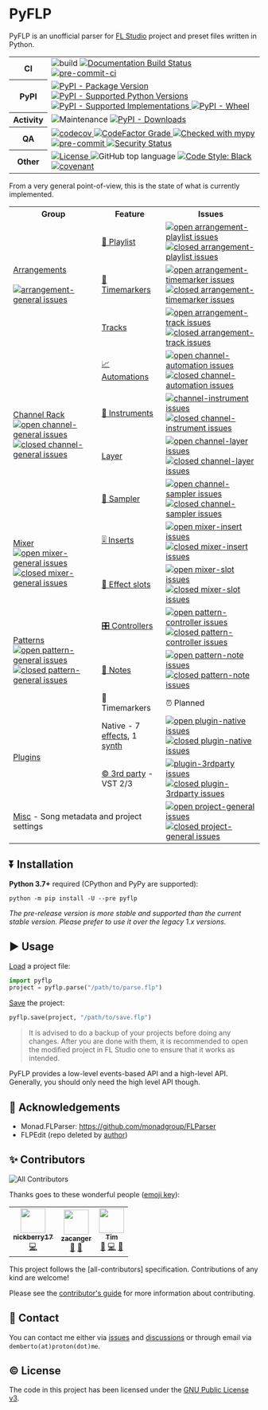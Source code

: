 # PyFLP

PyFLP is an unofficial parser for [FL Studio](https://www.image-line.com/fl-studio/)
project and preset files written in Python.

<!-- SHIELDS -->
<!-- markdownlint-disable -->
<table>
  <colgroup>
    <col style="width: 10%;"/>
    <col style="width: 90%;"/>
  </colgroup>
  <tbody>
    <tr>
      <th>CI</th>
      <td>
        <img alt="build" src="https://img.shields.io/github/workflow/status/demberto/pyflp/main"/>
        <a href="https://pyflp.readthedocs.io/en/latest/">
          <img alt="Documentation Build Status" src="https://img.shields.io/readthedocs/pyflp/latest?logo=read-the-docs"/>
        </a>
        <a href="https://results.pre-commit.ci/latest/github/demberto/PyFLP/master">
          <img alt="pre-commit-ci" src="https://results.pre-commit.ci/badge/github/demberto/PyFLP/master.svg"/>
        </a>
      </td>
    </tr>
    <tr>
      <th>PyPI</th>
      <td>
        <a href="https://pypi.org/project/PyFLP">
          <img alt="PyPI - Package Version" src="https://img.shields.io/pypi/v/PyFLP"/>
        </a>
        <a href="https://pypi.org/project/PyFLP">
          <img alt="PyPI - Supported Python Versions" src="https://img.shields.io/pypi/pyversions/PyFLP?logo=python&amp;logoColor=white"/>
        </a>
        <a href="https://pypi.org/project/PyFLP">
          <img alt="PyPI - Supported Implementations" src="https://img.shields.io/pypi/implementation/PyFLP"/>
        </a>
        <a href="https://pypi.org/project/PyFLP">
          <img alt="PyPI - Wheel" src="https://img.shields.io/pypi/wheel/PyFLP"/>
        </a>
      </td>
    </tr>
    <tr>
      <th>Activity</th>
      <td>
        <img alt="Maintenance" src="https://img.shields.io/maintenance/yes/2022"/>
        <a href="https://pypistats.org/packages/pyflp">
          <img alt="PyPI - Downloads" src="https://img.shields.io/pypi/dm/PyFLP"/>
        </a>
      </td>
    </tr>
    <tr>
      <th>QA</th>
      <td>
        <a href="https://codecov.io/gh/demberto/PyFLP">
          <img alt="codecov" src="https://codecov.io/gh/demberto/PyFLP/branch/master/graph/badge.svg?token=RGSRMMF8PF"/>
        </a>
        <a href="https://codefactor.io/repository/github/demberto/PyFLP">
          <img alt="CodeFactor Grade" src="https://img.shields.io/codefactor/grade/github/demberto/PyFLP?logo=codefactor"/>
        </a>
        <a href="http://mypy-lang.org/">
          <img alt="Checked with mypy" src="http://www.mypy-lang.org/static/mypy_badge.svg">
        </a>
        <a href="https://github.com/pre-commit/pre-commit">
          <img alt="pre-commit" src="https://img.shields.io/badge/pre--commit-enabled-brightgreen?logo=pre-commit&amp;logoColor=white"/>
        </a>
        <a href="https://github.com/PyCQA/bandit">
          <img alt="Security Status" src="https://img.shields.io/badge/security-bandit-yellow.svg"/>
        </a>
      </td>
    </tr>
    <tr>
      <th>Other</th>
      <td>
        <a href="https://github.com/demberto/PyFLP/blob/master/LICENSE">
          <img alt="License" src="https://img.shields.io/github/license/demberto/PyFLP"/>
        </a>
        <img alt="GitHub top language" src="https://img.shields.io/github/languages/top/demberto/PyFLP"/>
        <a href="https://github.com/psf/black">
          <img alt="Code Style: Black" src="https://img.shields.io/badge/code%20style-black-black"/>
        </a>
        <a href="https://github.com/demberto/PyFLP/blob/master/CODE_OF_CONDUCT.md">
          <img alt="covenant" src="https://img.shields.io/badge/Contributor%20Covenant-2.1-4baaaa.svg"/>
        </a>
      </td>
    </tr>
  </tbody>
</table>
<!-- markdownlint-restore -->

From a very general point-of-view, this is the state of what is currently
implemented.

<!-- FEATURE TABLE -->
<!-- markdownlint-disable -->
<table>
  <tr>
    <th>Group</th>
    <th>Feature</th>
    <th>Issues</th>
  </tr>
  <tr>
    <td rowspan="3">
      <a href="https://pyflp.readthedocs.io/en/latest/reference/arrangements.html">Arrangements</a><br/><br/>
      <a href="https://github.com/demberto/PyFLP/issues?q=is%3Aopen+is%3Aissue+label%3Aarrangement-general">
        <img alt="arrangement-general issues" src="https://img.shields.io/github/issues-raw/demberto/PyFLP/arrangement-general?label=open&style=flat-square"/>
      </a>
    </td>
    <td><a href="https://pyflp.readthedocs.io/en/latest/reference/arrangements.html#playlist">🎼 Playlist</a></td>
    <td>
      <a href="https://github.com/demberto/PyFLP/issues?q=is%3Aopen+is%3Aissue+label%3Aarrangement-playlist">
        <img alt="open arrangement-playlist issues" src="https://img.shields.io/github/issues-raw/demberto/PyFLP/arrangement-playlist?label=open&style=flat-square"/>
      </a>
      <a href="https://github.com/demberto/PyFLP/issues?q=is%3Aclosed+is%3Aissue+label%3Aarrangement-playlist">
        <img alt="closed arrangement-playlist issues" src="https://img.shields.io/github/issues-closed-raw/demberto/PyFLP/arrangement-playlist?label=closed&style=flat-square"/>
      </a>
    </td>
  </tr>
  <tr>
    <td><a href="https://pyflp.readthedocs.io/en/latest/reference/arrangements.html#timemarker">🚩 Timemarkers</a></td>
    <td>
      <a href="https://github.com/demberto/PyFLP/issues?q=is%3Aopen+is%3Aissue+label%3Aarrangement-timemarker">
        <img alt="open arrangement-timemarker issues" src="https://img.shields.io/github/issues-raw/demberto/PyFLP/arrangement-timemarker?label=open&style=flat-square"/>
      </a>
      <a href="https://github.com/demberto/PyFLP/issues?q=is%3Aclosed+is%3Aissue+label%3Aarrangement-timemarker">
        <img alt="closed arrangement-timemarker issues" src="https://img.shields.io/github/issues-closed-raw/demberto/PyFLP/arrangement-timemarker?label=closed&style=flat-square"/>
      </a>
    </td>
  </tr>
  <tr>
    <td><a href="https://pyflp.readthedocs.io/en/latest/reference/arrangements.html#track">Tracks</a></td>
    <td>
      <a href="https://github.com/demberto/PyFLP/issues?q=is%3Aopen+is%3Aissue+label%3Aarrangement-track">
        <img alt="open arrangement-track issues" src="https://img.shields.io/github/issues-raw/demberto/PyFLP/arrangement-track?label=open&style=flat-square"/>
      </a>
      <a href="https://github.com/demberto/PyFLP/issues?q=is%3Aclosed+is%3Aissue+label%3Aarrangement-track">
        <img alt="closed arrangement-track issues" src="https://img.shields.io/github/issues-closed-raw/demberto/PyFLP/arrangement-track?label=closed&style=flat-square"/>
      </a>
    </td>
  </tr>
  <tr>
    <td rowspan="4">
      <a href="https://pyflp.readthedocs.io/en/latest/reference/channels.html">Channel Rack</a><br/>
      <a href="https://github.com/demberto/PyFLP/issues?q=is%3Aopen+is%3Aissue+label%3Achannel-general">
        <img alt="open channel-general issues" src="https://img.shields.io/github/issues-raw/demberto/PyFLP/channel-general?label=open&style=flat-square"/>
      </a>
      <a href="https://github.com/demberto/PyFLP/issues?q=is%3Aclosed+is%3Aissue+label%3Achannel-general">
        <img alt="closed channel-general issues" src="https://img.shields.io/github/issues-closed-raw/demberto/PyFLP/channel-general?label=closed&style=flat-square"/>
      </a>
    </td>
    <td><a href="https://pyflp.readthedocs.io/en/latest/reference/channels.html#pyflp.channel.Automation">📈 Automations</a></td>
    <td>
      <a href="https://github.com/demberto/PyFLP/issues?q=is%3Aopen+is%3Aissue+label%channel-automation">
        <img alt="open channel-automation issues" src="https://img.shields.io/github/issues-raw/demberto/PyFLP/channel-automation?label=open&style=flat-square"/>
      </a>
      <a href="https://github.com/demberto/PyFLP/issues?q=is%3Aclosed+is%3Aissue+label%3Achannel-automation">
        <img alt="closed channel-automation issues" src="https://img.shields.io/github/issues-closed-raw/demberto/PyFLP/channel-automation?label=closed&style=flat-square"/>
      </a>
    </td>
  </tr>
  <tr>
    <td><a href="https://pyflp.readthedocs.io/en/latest/reference/channels.html#pyflp.channel.Instrument">🎹 Instruments</a></td>
    <td>
      <a href="https://github.com/demberto/PyFLP/issues?q=is%3Aopen+is%3Aissue+label%3Achannel-instrument">
        <img alt="channel-instrument issues" src="https://img.shields.io/github/issues-raw/demberto/PyFLP/channel-instrument?label=open&style=flat-square"/>
      </a>
      <a href="https://github.com/demberto/PyFLP/issues?q=is%3Aclosed+is%3Aissue+label%3Achannel-instrument">
        <img alt="closed channel-instrument issues" src="https://img.shields.io/github/issues-closed-raw/demberto/PyFLP/channel-instrument?label=closed&style=flat-square"/>
      </a>
    </td>
  </tr>
  <tr>
    <td><a href="https://pyflp.readthedocs.io/en/latest/reference/channels.html#pyflp.channel.Layer">Layer</a></td>
    <td>
      <a href="https://github.com/demberto/PyFLP/issues?q=is%3Aopen+is%3Aissue+label%3Achannel-layer">
        <img alt="open channel-layer issues" src="https://img.shields.io/github/issues-raw/demberto/PyFLP/channel-layer?label=open&style=flat-square"/>
      </a>
      <a href="https://github.com/demberto/PyFLP/issues?q=is%3Aclosed+is%3Aissue+label%3Achannel-layer">
        <img alt="closed channel-layer issues" src="https://img.shields.io/github/issues-closed-raw/demberto/PyFLP/channel-layer?label=closed&style=flat-square"/>
      </a>
    </td>
  </tr>
  <tr>
    <td><a href="https://pyflp.readthedocs.io/en/latest/reference/channels.html#pyflp.channel.Sampler">📁 Sampler</a></td>
    <td>
      <a href="https://github.com/demberto/PyFLP/issues?q=is%3Aopen+is%3Aissue+label%3Achannel-sampler">
        <img alt="open channel-sampler issues" src="https://img.shields.io/github/issues-raw/demberto/PyFLP/channel-sampler?label=open&style=flat-square">
      </a>
      <a href="https://github.com/demberto/PyFLP/issues?q=is%3Aclosed+is%3Aissue+label%3Achannel-sampler">
        <img alt="closed channel-sampler issues" src="https://img.shields.io/github/issues-closed-raw/demberto/PyFLP/channel-sampler?label=closed&style=flat-square"/>
      </a>
    </td>
  </tr>
  <tr>
    <td rowspan="2">
      <a href="https://pyflp.readthedocs.io/en/latest/reference/mixer.html">Mixer</a><br/>
      <a href="https://github.com/demberto/PyFLP/issues?q=is%3Aopen+is%3Aissue+label%3Amixer-general">
        <img alt="open mixer-general issues" src="https://img.shields.io/github/issues-raw/demberto/PyFLP/mixer-general?label=open&style=flat-square"/>
      </a>
      <a href="https://github.com/demberto/PyFLP/issues?q=is%3Aclosed+is%3Aissue+label%3Amixer-general">
        <img alt="closed mixer-general issues" src="https://img.shields.io/github/issues-closed-raw/demberto/PyFLP/mixer-general?label=closed&style=flat-square"/>
      </a>
    </td>
    <td><a href="https://pyflp.readthedocs.io/en/latest/reference/mixer.html#pyflp.mixer.Insert">🎚️ Inserts</a></td>
    <td>
      <a href="https://github.com/demberto/PyFLP/issues?q=is%3Aopen+is%3Aissue+label%3Amixer-insert">
        <img alt="open mixer-insert issues" src="https://img.shields.io/github/issues-raw/demberto/PyFLP/mixer-insert?label=open&style=flat-square">
      </a>
      <a href="https://github.com/demberto/PyFLP/issues?q=is%3Aclosed+is%3Aissue+label%3Amixer-insert">
        <img alt="closed mixer-insert issues" src="https://img.shields.io/github/issues-closed-raw/demberto/PyFLP/mixer-insert?label=closed&style=flat-square"/>
      </a>
    </td>
  </tr>
    <tr>
    <td><a href="https://pyflp.readthedocs.io/en/latest/reference/mixer.html#pyflp.mixer.Slot">🎰 Effect slots</a></td>
    <td>
      <a href="https://github.com/demberto/PyFLP/issues?q=is%3Aopen+is%3Aissue+label%3Amixer-slot">
        <img alt="open mixer-slot issues" src="https://img.shields.io/github/issues-raw/demberto/PyFLP/mixer-slot?label=open&style=flat-square">
      </a>
      <a href="https://github.com/demberto/PyFLP/issues?q=is%3Aclosed+is%3Aissue+label%3Amixer-slot">
        <img alt="closed mixer-slot issues" src="https://img.shields.io/github/issues-closed-raw/demberto/PyFLP/mixer-slot?label=closed&style=flat-square"/>
      </a>
    </td>
  </tr>
  <tr>
    <td rowspan="3">
      <a href="https://pyflp.readthedocs.io/en/latest/reference/patterns.html">Patterns</a><br/>
      <a href="https://github.com/demberto/PyFLP/issues?q=is%3Aopen+is%3Aissue+label%3Apattern-general">
        <img alt="open pattern-general issues" src="https://img.shields.io/github/issues-raw/demberto/PyFLP/pattern-general?label=open&style=flat-square"/>
      </a>
      <a href="https://github.com/demberto/PyFLP/issues?q=is%3Aclosed+is%3Aissue+label%3Apattern-general">
        <img alt="closed pattern-general issues" src="https://img.shields.io/github/issues-closed-raw/demberto/PyFLP/pattern-general?label=closed&style=flat-square"/>
      </a>
    </td>
    <td><a href="https://pyflp.readthedocs.io/en/latest/reference/patterns.html#pyflp.pattern.Controller">🎛 Controllers</a></td>
    <td>
      <a href="https://github.com/demberto/PyFLP/issues?q=is%3Aopen+is%3Aissue+label%3Apattern-controller">
        <img alt="open pattern-controller issues" src="https://img.shields.io/github/issues-raw/demberto/PyFLP/pattern-controller?label=open&style=flat-square"/>
      </a>
      <a href="https://github.com/demberto/PyFLP/issues?q=is%3Aclosed+is%3Aissue+label%3Apattern-controller">
        <img alt="closed pattern-controller issues" src="https://img.shields.io/github/issues-closed-raw/demberto/PyFLP/pattern-controller?label=closed&style=flat-square"/>
      </a>
    </td>
  </tr>
    <tr>
    <td><a href="https://pyflp.readthedocs.io/en/latest/reference/patterns.html#pyflp.pattern.Note">🎵 Notes</a></td>
    <td>
      <a href="https://github.com/demberto/PyFLP/issues?q=is%3Aopen+is%3Aissue+label%3Apattern-note">
        <img alt="open pattern-note issues" src="https://img.shields.io/github/issues-raw/demberto/PyFLP/pattern-note?label=open&style=flat-square">
      </a>
      <a href="https://github.com/demberto/PyFLP/issues?q=is%3Aclosed+is%3Aissue+label%3Apattern-note">
        <img alt="closed pattern-note issues" src="https://img.shields.io/github/issues-closed-raw/demberto/PyFLP/pattern-note?label=closed&style=flat-square"/>
      </a>
    </td>
  </tr>
  <tr>
    <td>🚩 Timemarkers</td>
    <td>⏰ Planned</td>
  </tr>
  <tr>
    <td rowspan="2">
      <a href="https://pyflp.readthedocs.io/en/latest/reference/plugins.html">Plugins</a>
    </td>
    <td>
      Native -
      7 <a href="https://pyflp.readthedocs.io/en/latest/reference/plugins.html#effects">effects</a>,
      1 <a href="https://pyflp.readthedocs.io/en/latest/reference/plugins.html#generators">synth</a>
    </td>
    <td>
      <a href="https://github.com/demberto/PyFLP/issues?q=is%3Aopen+is%3Aissue+label%3Aplugin-native">
        <img alt="open plugin-native issues" src="https://img.shields.io/github/issues-raw/demberto/PyFLP/plugin-native?label=open&style=flat-square">
      </a>
      <a href="https://github.com/demberto/PyFLP/issues?q=is%3Aclosed+is%3Aissue+label%3Aplugin-native">
        <img alt="closed plugin-native issues" src="https://img.shields.io/github/issues-closed-raw/demberto/PyFLP/plugin-native?label=closed&style=flat-square"/>
      </a>
    </td>
  </tr>
  <tr>
    <td>
      <a href="https://pyflp.readthedocs.io/en/latest/reference/plugins.html#pyflp.plugin.VSTPlugin">© 3rd party</a>
      - VST 2/3
    </td>
    <td>
      <a href="https://github.com/demberto/PyFLP/issues?q=is%3Aopen+is%3Aissue+label%3Aplugin-3rdparty">
        <img alt="plugin-3rdparty issues" src="https://img.shields.io/github/issues-raw/demberto/PyFLP/plugin-3rdparty?label=open&style=flat-square">
      </a>
      <a href="https://github.com/demberto/PyFLP/issues?q=is%3Aclosed+is%3Aissue+label%3Aplugin-3rdparty">
        <img alt="closed plugin-3rdparty issues" src="https://img.shields.io/github/issues-closed-raw/demberto/PyFLP/plugin-3rdparty?label=closed&style=flat-square"/>
      </a>
    </td>
  </tr>
  <tr>
    <td rowspan="2" colspan="2">
      <a href="https://pyflp.readthedocs.io/en/latest/reference/project.html">Misc</a>
      - Song metadata and project settings
    </td>
    <td colspan="2">
      <a href="https://github.com/demberto/PyFLP/issues?q=is%3Aopen+is%3Aissue+label%3Aproject-general">
        <img alt="open project-general issues" src="https://img.shields.io/github/issues-raw/demberto/PyFLP/project-general?label=open&style=flat-square">
      </a>
      <a href="https://github.com/demberto/PyFLP/issues?q=is%3Aclosed+is%3Aissue+label%3Aproject-general">
        <img alt="closed project-general issues" src="https://img.shields.io/github/issues-closed-raw/demberto/PyFLP/project-general?label=closed&style=flat-square"/>
      </a>
    </td>
  </tr>
</table>
<!-- markdownlint-restore -->

## ⏬ Installation

**Python 3.7+** required (CPython and PyPy are supported):

```console
python -m pip install -U --pre pyflp
```

*The pre-release version is more stable and supported than the current
stable version. Please prefer to use it over the legacy 1.x versions.*

## ▶ Usage

[Load](https://pyflp.readthedocs.io/en/latest/reference.html#pyflp.parse) a project file:

```py
import pyflp
project = pyflp.parse("/path/to/parse.flp")
```

[Save](https://pyflp.readthedocs.io/en/latest/reference.html#pyflp.save) the project:

```py
pyflp.save(project, "/path/to/save.flp")
```

> It is advised to do a backup of your projects before doing any changes.
> After you are done with them, it is recommended to open the modified project
> in FL Studio one to ensure that it works as intended.

PyFLP provides a low-level events-based API and a high-level API. Generally,
you should only need the high level API though.

## 🙏 Acknowledgements

- Monad.FLParser: <https://github.com/monadgroup/FLParser>
- FLPEdit (repo deleted by [author](https://github.com/roadcrewworker))

## ✨ Contributors

<!-- ALL-CONTRIBUTORS-BADGE:START - Do not remove or modify this section -->
![All Contributors](https://img.shields.io/badge/all_contributors-3-orange.svg?style=flat-square)
<!-- ALL-CONTRIBUTORS-BADGE:END -->

Thanks goes to these wonderful people ([emoji key](https://allcontributors.org/docs/en/emoji-key)):

<!-- ALL-CONTRIBUTORS-LIST:START - Do not remove or modify this section -->
<!-- prettier-ignore-start -->
<!-- markdownlint-disable -->
<table>
  <tbody>
    <tr>
      <td align="center"><a href="https://github.com/nickberry17"><img src="https://avatars.githubusercontent.com/u/18670565?v=4?s=50" width="50px;" alt=""/><br /><sub><b>nickberry17</b></sub></a><br /><a href="https://github.com/demberto/PyFLP/commits?author=nickberry17" title="Code">💻</a></td>
      <td align="center"><a href="https://github.com/zacanger"><img src="https://avatars.githubusercontent.com/u/12520493?v=4?s=50" width="50px;" alt=""/><br /><sub><b>zacanger</b></sub></a><br /><a href="https://github.com/demberto/PyFLP/issues?q=author%3Azacanger" title="Bug reports">🐛</a> <a href="https://github.com/demberto/PyFLP/commits?author=zacanger" title="Documentation">📖</a></td>
      <td align="center"><a href="https://github.com/ttaschke"><img src="https://avatars.githubusercontent.com/u/7067750?v=4?s=50" width="50px;" alt=""/><br /><sub><b>Tim</b></sub></a><br /><a href="https://github.com/demberto/PyFLP/commits?author=ttaschke" title="Documentation">📖</a> <a href="https://github.com/demberto/PyFLP/commits?author=ttaschke" title="Code">💻</a> <a href="#maintenance-ttaschke" title="Maintenance">🚧</a></td>
    </tr>
  </tbody>
</table>
<!-- markdownlint-restore -->
<!-- prettier-ignore-end -->
<!-- ALL-CONTRIBUTORS-LIST:END -->

This project follows the [all-contributors] specification. Contributions of
any kind are welcome!

Please see the [contributor's guide](https://pyflp.readthedocs.io/en/latest/contributing.html)
for more information about contributing.

## 📧 Contact

You can contact me either via [issues](https://github.com/demberto/PyFLP/issues)
and [discussions](https://github.com/demberto/PyFLP/discussions) or through
email via ``demberto(at)proton(dot)me``.

## © License

The code in this project has been licensed under the
[GNU Public License v3](https://www.gnu.org/licenses/gpl-3.0.en.html).
